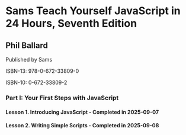 <h1>Sams Teach Yourself JavaScript in 24 Hours, Seventh Edition</h1>
<h2>Phil Ballard</h2>
<p>Published by Sams</p>
<p>ISBN-13: 978-0-672-33809-0</p>
<p>ISBN-10: 0-672-33809-2</p>

<h3>Part I: Your First Steps with JavaScript</h3>
<h4>Lesson 1. Introducing JavaScript - Completed in 2025-09-07</h4>
<h4>Lesson 2. Writing Simple Scripts - Completed in 2025-09-08</h4>
